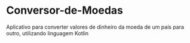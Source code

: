 # Conversor-de-Moedas
Aplicativo para converter valores de dinheiro da moeda de um país para outro, utilizando linguagem Kotlin

